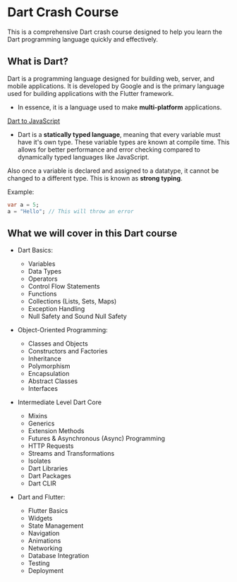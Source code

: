 # Dart Crash Course

This is a comprehensive Dart crash course designed to help you learn the Dart programming language quickly and effectively.

## What is Dart?

Dart is a programming language designed for building web, server, and mobile applications. It is developed by Google and is the primary language used for building applications with the Flutter framework.

- In essence, it is a language used to make **multi-platform** applications.

[Dart to JavaScript](assets/images/image-1.png)

- Dart is a **statically typed language**, meaning that every variable must have it's own type. These variable types are known at compile time. This allows for better performance and error checking compared to dynamically typed languages like JavaScript.

Also once a variable is declared and assigned to a datatype, it cannot be changed to a different type. This is known as **strong typing**.

Example:

```dart
var a = 5;
a = "Hello"; // This will throw an error
```

## What we will cover in this Dart course

- Dart Basics:
  - Variables
  - Data Types
  - Operators
  - Control Flow Statements
  - Functions
  - Collections (Lists, Sets, Maps)
  - Exception Handling
  - Null Safety and Sound Null Safety

- Object-Oriented Programming:
  - Classes and Objects
  - Constructors and Factories
  - Inheritance
  - Polymorphism
  - Encapsulation
  - Abstract Classes
  - Interfaces

- Intermediate Level Dart Core
  - Mixins
  - Generics
  - Extension Methods
  - Futures & Asynchronous (Async) Programming
  - HTTP Requests
  - Streams and Transformations
  - Isolates
  - Dart Libraries
  - Dart Packages
  - Dart CLIR

- Dart and Flutter:
  - Flutter Basics
  - Widgets
  - State Management
  - Navigation
  - Animations
  - Networking
  - Database Integration
  - Testing
  - Deployment
